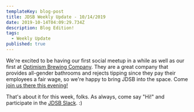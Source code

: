 ```yaml
---
templateKey: blog-post
title: JDSB Weekly Update - 10/14/2019
date: 2019-10-14T04:09:29.734Z
description: Blog Edition!
tags:
  - Weekly Update
published: true
---
```

We're excited to be having our first social meetup in a while as well as our first at [Optimism Brewing Company](https://optimismbrewing.com/). They are a great company that provides all-gender bathrooms and rejects tipping since they pay their employees a fair wage, so we're happy to bring JDSB into the space. Come [join us there this evening!](https://www.meetup.com/The-Junior-Dev-Struggle-Bus/events/265304439/)

That's about it for this week, folks. As always, come say "Hi!" and participate in the [JDSB Slack](https://www.juniordevstrugglebus.com/slack). :)
